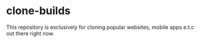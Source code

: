 # clone-builds
This repository is exclusively for cloning popular websites, mobile apps e.t.c out there right now. 
